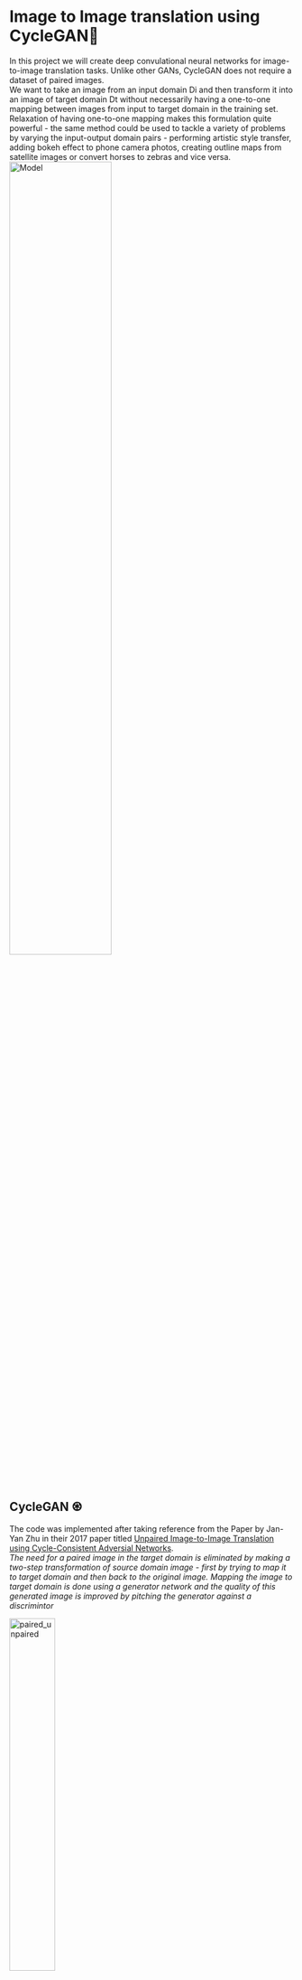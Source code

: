 
#  Image to Image translation using CycleGAN🌌

In this project we will create deep convulational neural networks for image-to-image translation tasks.
Unlike other GANs, CycleGAN does not require a dataset of paired images.\
We want to take an image from an input domain  Di
  and then transform it into an image of target domain  Dt
  without necessarily having a one-to-one mapping between images from input to target domain in the training set. Relaxation of having one-to-one mapping makes this formulation quite powerful - the same method could be used to tackle a variety of problems by varying the input-output domain pairs - performing artistic style transfer, adding bokeh effect to phone camera photos, creating outline maps from satellite images or convert horses to zebras and vice versa.\
 <img src="Images/output paper examples.png" alt="Model" width="60%" />

## CycleGAN ♼
The code was implemented after taking reference from the Paper by Jan-Yan Zhu in their 2017 paper titled [Unpaired Image-to-Image Translation using Cycle-Consistent Adversial Networks](https://arxiv.org/abs/1703.10593). \
*The need for a paired image in the target domain is eliminated by making a two-step transformation of source domain image - first by trying to map it to target domain and then back to the original image. Mapping the image to target domain is done using a generator network and the quality of this generated image is improved by pitching the generator against a discrimintor* 

<img src='Images/paired_unpaired.jpeg' alt='paired_unpaired' width='40%'/>

## Cycle Consistency
`Adversarial training can, in theory, learn mappings  G
  and  F
  that produce outputs identically distributed as target domains  Y
  and  X
  respectively. However, with large enough capacity, a network can map the same set of input images to any random permutation of images in the target domain, where any of the learned mappings can induce an output distribution that matches the target distribution. Thus, an adversarial loss alone cannot guarantee that the learned function can map an individual input  xi
  to a desired output  yi
 .`
 To regularize the model, the authors introduce the constraint of cycle-consistency - if we transform from source distribution to target and then back again to source distribution, we should get samples from our source distribution.
 
 <img src = 'Images/CCl.png' width='50%'/>


## Model Architecture 𝌭

The model Architecture is compromised of two generator models.
1. One generator (Generator-A) for training images for the first domain.(Domain-A)
2. Second generator(Generator-B)for generating images for the second domain (Domain-B)

The generator model performs **Image translation**

Domain A -> Generator B -> Domain B \
Domain B -> Generator A -> Domain A 

- There is a corresponding discriminator model for every generator.

The first discriminator model (Discriminator-A) takes real images form Domain-A and generated images from Generator-A and **predict whether they are real/fake** and likewise from Discriminator-B.

- Domain-A -> Discriminator-A -> [Real/Fake]
- Domain-B -> Generator-A -> Discriminator-A -> [Real/Fake]
- Domain-B -> Discriminator-B -> [Real/Fake]
- Domain-A -> Generator-B -> Discriminator-B -> [Real/Fake]

**Training is done in adversial zero-sum process** which means the generator learn to better fool the discriminator and the discriminator learns to better detect the fake images.\

The generator models are regularized not just to create new images in target domain, but instead translate more reconstructed versions of input images from source domain. This is acheived by using generated images as input to the corresponding generator model and comparing the output image to the original images. **Passing an image through both the generators is called Cycle.** Together each pair od generator models are trained to better produce the original source image, reffered to as *cycle consistency*.

- Domain-B -> Generator-A -> Domain-A -> Generator-B ->Domain-B
- Domain-A -> Generator-B -> Domain-B -> Generator-A -> Domain-A

Next step in the Architecture is **identity mapping**. In this step the generator is provided with inputs from the target domain and is expected to *generate the same image without change*. This step of the architecture is not a compulsion but this results in better matching of the color profile of the input image.

- Domain-A -> Generator-A -> Domain-A
- Domain-B -> Generator-B -> Domain-B

*the generator and discriminator are actually playing a game whose Nash equilibrium is achieved when the generator's distribution becomes same as the desired distribution.*

![Simplified Architecture of CycleGAN](https://i.ibb.co/BVDkhVV/Screenshot-2023-04-06-at-7-40-10-AM.png)

## 1. Discriminator
The discriminator is a deep convolutional neural network that performs image classification. It takes a source image as input and predicts the likelihood of whether the target image is a real or fake image. Two discriminator models are used, one for Domain-A (scenary) and one for Domain-B (van gogh).

The discriminator design is based on the effective receptive field of the model, which defines the relationship between one output of the model to the number of pixels in the input image. This is called a PatchGAN model and is carefully designed so that each output prediction of the model maps to a 70×70 square or patch of the input image. The benefit of this approach is that the same model can be applied to input images of different sizes, e.g. larger or smaller than 256×256 pixels.

The output of the model depends on the size of the input image but may be one value or a square activation map of values. Each value is a probability for the likelihood that a patch in the input image is real. These values can be averaged to give an overall likelihood or classification score if needed.

<img src='Images/discriminator.jpeg' width = '80%'/>

## 2. Generator 🥷

The generator is an encoder-decoder model architecture. The model takes a source image (e.g. scenary photo) and generates a target image (e.g. van gogh photo). It does this by first downsampling or encoding the input image down to a bottleneck layer, then interpreting the encoding with a number of ResNet layers that use skip connections, followed by a series of layers that upsample or decode the representation to the size of the output image.\
we can define a function that will create the 9-resnet block version for 256×256 input images. This can easily be changed to the 6-resnet block version by setting image_shape to (128x128x3) and n_resnet function argument to 6.

<img src='Images/Generator.jpeg' width = '80%'>

<img src='Images/Resnet.jpeg' width = '40%'>

## 3. Composite Model
Altogether, each generator model is optimized via the combination of four outputs with four loss functions:

- Adversarial loss (L2 or mean squared error).
- Identity loss (L1 or mean absolute error).
- Forward cycle loss (L1 or mean absolute error).
- Backward cycle loss (L1 or mean absolute error).

This can be achieved by defining a composite model used to train each generator model that is responsible for only updating the weights of that generator model, although it is required to share the weights with the related discriminator model and the other generator model.

This is implemented in the define_composite_model() function below that takes a defined generator model (g_model_1) as well as the defined discriminator model for the generator models output (d_model) and the other generator model (g_model_2). The weights of the other models are marked as not trainable as we are only interested in updating the first generator model, i.e. the focus of this composite model.

The discriminator is connected to the output of the generator in order to classify generated images as real or fake. A second input for the composite model is defined as an image from the target domain (instead of the source domain), which the generator is expected to output without translation for the identity mapping. Next, forward cycle loss involves connecting the output of the generator to the other generator, which will reconstruct the source image. Finally, the backward cycle loss involves the image from the target domain used for the identity mapping that is also passed through the other generator whose output is connected to our main generator as input and outputs a reconstructed version of that image from the target domain.

To summarize, a composite model has two inputs for the real photos from Domain-A and Domain-B, and four outputs for the discriminator output, identity generated image, forward cycle generated image, and backward cycle generated image.

**Generator-A Composite Model (BtoA or scenary to painting)**

The inputs, transformations, and outputs of the model are as follows:

- Adversarial Loss: Domain-B -> Generator-A -> Domain-A -> Discriminator-A -> [real/fake]
- Identity Loss: Domain-A -> Generator-A -> Domain-A
- Forward Cycle Loss: Domain-B -> Generator-A -> Domain-A -> Generator-B -> Domain-B
- Backward Cycle Loss: Domain-A -> Generator-B -> Domain-B -> Generator-A -> Domain-A

We can summarize the inputs and outputs as:

- Inputs: Domain-B, Domain-A
- Outputs: Real, Domain-A, Domain-B, Domain-A
- Generator-B Composite Model (AtoB or Horse to Zebra)

The inputs, transformations, and outputs of the model are as follows:

- Adversarial Loss: Domain-A -> Generator-B -> Domain-B -> Discriminator-B -> [real/fake]
- Identity Loss: Domain-B -> Generator-B -> Domain-B
- Forward Cycle Loss: Domain-A -> Generator-B -> Domain-B -> Generator-A -> Domain-A
- Backward Cycle Loss: Domain-B -> Generator-A -> Domain-A -> Generator-B -> Domain-B

We can summarize the inputs and outputs as:

- Inputs: Domain-A, Domain-B
- Outputs: Real, Domain-B, Domain-A, Domain-B



## Output
<p align = 'center'>
  <img src = 'Images/output1.png' width='60%'/>
  <img src = 'Images/output2.png' width='60%'/>
  <img src = 'Images/output3.png' width='60%'/>
 </p>
